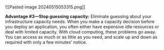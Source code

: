 ![[Pasted image 20240515053315.png]]

**Advantage #3—Stop guessing capacity:** Eliminate guessing about your infrastructure capacity needs. When you make a capacity decision before you deploy an application, you often either have expensive idle resources or deal with limited capacity. With cloud computing, these problems go away. You can access as much or as little as you need, and scale up and down as required with only a few minutes’ notice.


